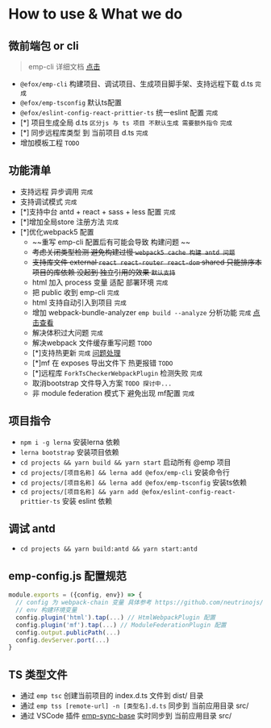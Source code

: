 # How to use & What we do

## 微前端包 or cli
> emp-cli 详细文档 [点击](./README.md)
+ `@efox/emp-cli` 构建项目、调试项目、生成项目脚手架、支持远程下载 d.ts `完成` 
+ `@efox/emp-tsconfig` 默认ts配置
+ `@efox/eslint-config-react-prittier-ts` 统一eslint 配置 `完成`
+ [*] 项目生成全局 d.ts `区分js 与 ts 项目 不默认生成 需要额外指令` `完成`
+ [*] 同步远程库类型 到 当前项目 d.ts `完成` 
+ 增加模板工程 `TODO`

## 功能清单
+ 支持远程 异步调用 `完成`
+ 支持调试模式 `完成` 
+ [*]支持中台 antd + react + sass + less 配置 `完成`  
+ [*]增加全局store 注册方法 `完成` 
+ [*]优化webpack5 配置 
  + ~~重写 emp-cli 配置后有可能会导致 构建问题 ~~
  + ~~考虑关闭类型检测  避免构建过慢 `webpack5 cache 构建 antd 问题`~~ 
  + ~~支持库文件 external `react react-router react-dom` shared 只能排序本项目的库依赖 没起到 独立引用的效果 `默认支持`~~
  + html 加入 process 变量 适配 部署环境 `完成` 
  + 把 public 收到 emp-cli `完成` 
  + html 支持自动引入到项目 `完成`
  + 增加 webpack-bundle-analyzer `emp build --analyze` 分析功能 `完成` [点击查看](./README.md) 
  + 解决体积过大问题 `完成` 
  + 解决webpack 文件缓存重写问题 `TODO` 
  + [*]支持热更新 `完成` [问题处理](https://github.com/pmmmwh/react-refresh-webpack-plugin/issues)   
  + [*]mf 在 exposes 导出文件下 热更报错 `TODO`
  + [*]远程库 `ForkTsCheckerWebpackPlugin` 检测失败 `完成`  
  + 取消bootstrap 文件导入方案 `TODO 探讨中...` 
  + 非 module federation 模式下 避免出现 mf配置 `完成`  

## 项目指令  
+ `npm i -g lerna` 安装lerna 依赖   
+ `lerna bootstrap` 安装项目依赖  
+ `cd projects && yarn build && yarn start` 启动所有 @emp 项目  
+ `cd projects/[项目名称] && lerna add @efox/emp-cli` 安装命令行  
+ `cd projects/[项目名称] && lerna add @efox/emp-tsconfig` 安装ts依赖 
+ `cd projects/[项目名称] && yarn add @efox/eslint-config-react-prittier-ts` 安装 eslint 依赖 

## 调试 antd
+ `cd projects && yarn build:antd && yarn start:antd`

## emp-config.js 配置规范   
```javascript 
module.exports = ({config, env}) => {
  // config 为 webpack-chain 变量 具体参考 https://github.com/neutrinojs/webpack-chain
  // env 构建环境变量
  config.plugin('html').tap(...) // HtmlWebpackPlugin 配置
  config.plugin('mf').tap(...) // ModuleFederationPlugin 配置
  config.output.publicPath(...)
  config.devServer.port(...)
}

```

## TS 类型文件
+ 通过 `emp tsc` 创建当前项目的 index.d.ts 文件到 dist/ 目录 
+ 通过 `emp tss [remote-url] -n [类型名].d.ts` 同步到 当前应用目录 src/
+ 通过 VSCode 插件 [emp-sync-base](https://marketplace.visualstudio.com/items?itemName=Benny.emp-sync-base) 实时同步到 当前应用目录 src/
